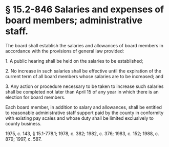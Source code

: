# § 15.2-846 Salaries and expenses of board members; administrative staff.

<p>The board shall establish the salaries and allowances of board members in accordance with the provisions of general law provided:</p><p>1. A public hearing shall be held on the salaries to be established;</p><p>2. No increase in such salaries shall be effective until the expiration of the current term of all board members whose salaries are to be increased; and</p><p>3. Any action or procedure necessary to be taken to increase such salaries shall be completed not later than April 15 of any year in which there is an election for board members.</p><p>Each board member, in addition to salary and allowances, shall be entitled to reasonable administrative staff support paid by the county in conformity with existing pay scales and whose duty shall be limited exclusively to county business.</p><p>1975, c. 143, § 15.1-778.1; 1978, c. 382; 1982, c. 376; 1983, c. 152; 1988, c. 879; 1997, c. 587.</p>